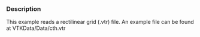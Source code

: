 ### Description
This example reads a rectilinear grid (.vtr) file. An example file can be found at VTKData/Data/cth.vtr
